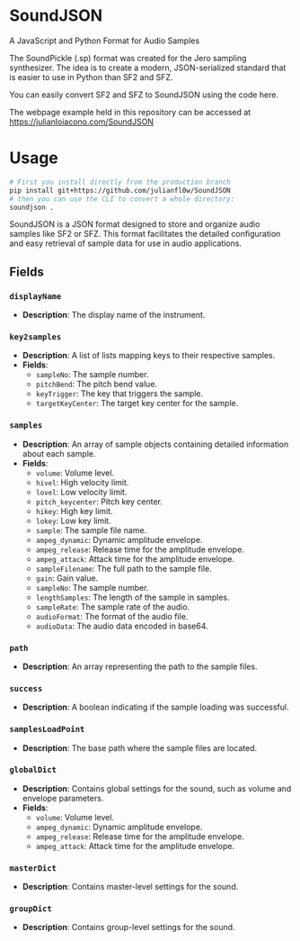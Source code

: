 
# SoundJSON
A JavaScript and Python Format for Audio Samples

The SoundPickle (.sp) format was created for the Jero sampling synthesizer. The idea is to create a modern, JSON-serialized standard that is easier to use in Python than SF2 and SFZ. 

You can easily convert SF2 and SFZ to SoundJSON using the code here. 

The webpage example held in this repository can be accessed at https://julianloiacono.com/SoundJSON 


# Usage  
```bash
# First you install directly from the production branch
pip install git+https://github.com/julianfl0w/SoundJSON
# then you can use the CLI to convert a whole directory:  
soundjson .
```

SoundJSON is a JSON format designed to store and organize audio samples like SF2 or SFZ. This format facilitates the detailed configuration and easy retrieval of sample data for use in audio applications.

## Fields

### `displayName`
- **Description**: The display name of the instrument.

### `key2samples`
- **Description**: A list of lists mapping keys to their respective samples.
- **Fields**:
  - `sampleNo`: The sample number.
  - `pitchBend`: The pitch bend value.
  - `keyTrigger`: The key that triggers the sample.
  - `targetKeyCenter`: The target key center for the sample.

### `samples`
- **Description**: An array of sample objects containing detailed information about each sample.
- **Fields**:
  - `volume`: Volume level.
  - `hivel`: High velocity limit.
  - `lovel`: Low velocity limit.
  - `pitch_keycenter`: Pitch key center.
  - `hikey`: High key limit.
  - `lokey`: Low key limit.
  - `sample`: The sample file name.
  - `ampeg_dynamic`: Dynamic amplitude envelope.
  - `ampeg_release`: Release time for the amplitude envelope.
  - `ampeg_attack`: Attack time for the amplitude envelope.
  - `sampleFilename`: The full path to the sample file.
  - `gain`: Gain value.
  - `sampleNo`: The sample number.
  - `lengthSamples`: The length of the sample in samples.
  - `sampleRate`: The sample rate of the audio.
  - `audioFormat`: The format of the audio file.
  - `audioData`: The audio data encoded in base64.

### `path`
- **Description**: An array representing the path to the sample files.

### `success`
- **Description**: A boolean indicating if the sample loading was successful.

### `samplesLoadPoint`
- **Description**: The base path where the sample files are located.

### `globalDict`
- **Description**: Contains global settings for the sound, such as volume and envelope parameters.
- **Fields**:
  - `volume`: Volume level.
  - `ampeg_dynamic`: Dynamic amplitude envelope.
  - `ampeg_release`: Release time for the amplitude envelope.
  - `ampeg_attack`: Attack time for the amplitude envelope.

### `masterDict`
- **Description**: Contains master-level settings for the sound. 

### `groupDict`
- **Description**: Contains group-level settings for the sound.
